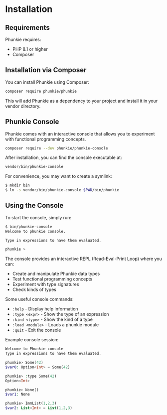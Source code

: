 # Installation

## Requirements

Phunkie requires:
- PHP 8.1 or higher
- Composer

## Installation via Composer

You can install Phunkie using Composer:

```bash
composer require phunkie/phunkie
```

This will add Phunkie as a dependency to your project and install it in your vendor directory.

## Phunkie Console

Phunkie comes with an interactive console that allows you to experiment with functional programming concepts.

```bash
composer require --dev phunkie/phunkie-console
```

After installation, you can find the console executable at:

```bash
vendor/bin/phunkie-console
```

For convenience, you may want to create a symlink:

```bash
$ mkdir bin
$ ln -s vendor/bin/phunkie-console $PWD/bin/phunkie
```

## Using the Console

To start the console, simply run:

```bash
$ bin/phunkie-console
Welcome to phunkie console.

Type in expressions to have them evaluated.

phunkie >
```

The console provides an interactive REPL (Read-Eval-Print Loop) where you can:
- Create and manipulate Phunkie data types
- Test functional programming concepts
- Experiment with type signatures
- Check kinds of types

Some useful console commands:
- `:help` - Display help information
- `:type <expr>` - Show the type of an expression
- `:kind <type>` - Show the kind of a type
- `:load <module>` - Loads a phunkie module
- `:quit` - Exit the console

Example console session:
```php
Welcome to Phunkie console
Type in expressions to have them evaluated.

phunkie> Some(42)
$var0: Option<Int> = Some(42)

phunkie> :type Some(42)
Option<Int>

phunkie> None()
$var1: None

phunkie> ImmList(1,2,3)
$var2: List<Int> = List(1,2,3)
``` 